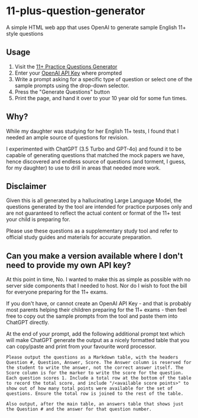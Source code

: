 # 11-plus-question-generator
A simple HTML web app that uses OpenAI to generate sample English 11+ style questions

## Usage
1. Visit the [11+ Practice Questions Generator]
2. Enter your [OpenAI API Key] where prompted
3. Write a prompt asking for a specific type of question or select one of the
   sample prompts using the drop-down selector.
4. Press the "Generate Questions" button
5. Print the page, and hand it over to your 10 year old for some fun times.

## Why?
While my daughter was studying for her English 11+ tests, I found that I needed
an ample source of questions for revision.

I experimented with ChatGPT (3.5 Turbo and GPT-4o) and found it to be capable
of generating questions that matched the mock papers we have, hence discovered
and endless source of questions (and torment, I guess, for my daughter) to use
to drill in areas that needed more work.

## Disclaimer
Given this is all generated by a hallucinating Large Language Model, the questions generated by the tool are intended for practice purposes only and are not guaranteed to reflect the actual content or format of the 11+ test your child is preparing for.

Please use these questions as a supplementary study tool and refer to official study guides and materials for accurate preparation.

## Can you make a version available where I don't need to provide my own API key?
At this point in time, No. I wanted to make this as simple as possible with no
server side components that I needed to host. Nor do I wish to foot the bill for everyone preparing for the 11+ exams.

If you don't have, or cannot create an OpenAI API Key - and that is probably most parents helping their children preparing for the 11+ exams - then feel free to copy out the sample prompts from the tool and paste them into ChatGPT directly.

At the end of your prompt, add the following additional prompt text which will make ChatGPT generate the output as a nicely formatted table that you can copy/paste and print from your favourite word processor.

```
Please output the questions as a Markdown table, with the headers Question #, Question, Answer, Score. The Answer column is reserved for the student to write the answer, not the correct answer itself. The Score column is for the marker to write the score for the question. Each question scores 1. Include a total row at the bottom of the table to record the total score, and include "/<available score points>" to show out of how many total points were available for the set of questions. Ensure the total row is joined to the rest of the table.

Also output, after the main table, an answers table that shows just the Question # and the answer for that question number.
```

[11+ Practice Questions Generator]: https://markallanson.github.io/11-plus-question-generator/
[OpenAI API Key]: https://platform.openai.com/docs/quickstart/step-2-setup-your-api-key
